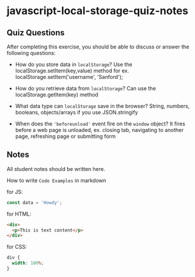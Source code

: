 # javascript-local-storage-quiz-notes

## Quiz Questions

After completing this exercise, you should be able to discuss or answer the following questions:

- How do you store data in `localStorage`?
  Use the localStorage.setItem(key,value) method for ex. localStorage.setItem('username', 'Sanford');

- How do you retrieve data from `localStorage`?
  Can use the localStorage.getItem(key) method

- What data type can `localStorage` save in the browser?
  String, numbers, booleans, objects/arrays if you use JSON.stringify

- When does the `'beforeunload'` event fire on the `window` object?
  It fires before a web page is unloaded, ex. closing tab, navigating to another page, refreshing page or submitting form

## Notes

All student notes should be written here.

How to write `Code Examples` in markdown

for JS:

```javascript
const data = 'Howdy';
```

for HTML:

```html
<div>
  <p>This is text content</p>
</div>
```

for CSS:

```css
div {
  width: 100%;
}
```
